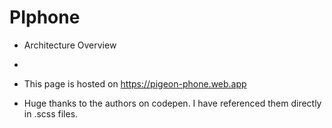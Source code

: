 # PIphone
* Architecture Overview
* 
* This page is hosted on https://pigeon-phone.web.app

* Huge thanks to the authors on codepen. I have referenced them directly in .scss files.
